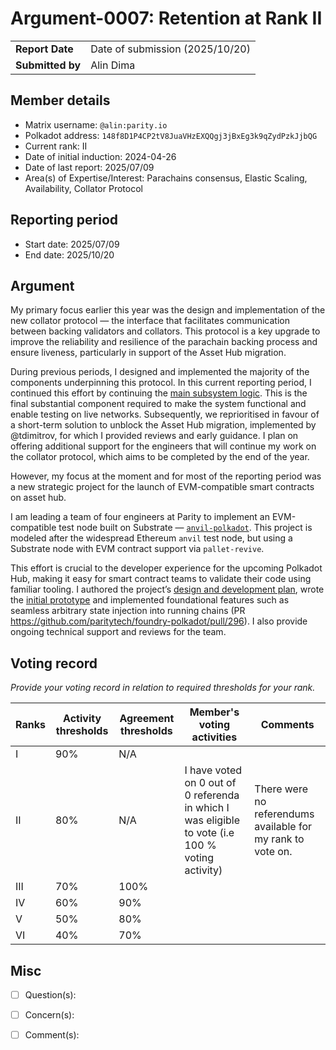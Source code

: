 # Argument-0007: Retention at Rank II

|                 |                                                                                             |
| --------------- | ------------------------------------------------------------------------------------------- |
| **Report Date** | Date of submission (2025/10/20)                                                             |
| **Submitted by**| Alin Dima                                                                                   |


## Member details

- Matrix username: `@alin:parity.io`
- Polkadot address: `148f8D1P4CP2tV8JuaVHzEXQQgj3jBxEg3k9qZydPzkJjbQG`
- Current rank: II
- Date of initial induction: 2024-04-26
- Date of last report:  2025/07/09
- Area(s) of Expertise/Interest: Parachains consensus, Elastic Scaling, Availability, Collator Protocol


## Reporting period

- Start date: 2025/07/09
- End date: 2025/10/20


## Argument

My primary focus earlier this year was the design and implementation of the new collator protocol — the interface that facilitates communication between backing validators and collators. This protocol is a key upgrade to improve the reliability and resilience of the parachain backing process and ensure liveness, particularly in support of the Asset Hub migration.

During previous periods, I designed and implemented the majority of the components underpinning this protocol. In this current reporting period, I continued this effort by continuing the [main subsystem logic](https://github.com/paritytech/polkadot-sdk/pull/8541).
This is the final substantial component required to make the system functional and enable testing on live networks. Subsequently, we reprioritised in favour of a short-term solution to unblock the Asset Hub migration, implemented by @tdimitrov, for which I provided reviews and early guidance. I plan on offering additional support for the engineers that will continue my work on the collator protocol, which aims to be completed by the end of the year.

However, my focus at the moment and for most of the reporting period was a new strategic project for the launch of EVM-compatible smart contracts on asset hub.

I am leading a team of four engineers at Parity to implement an EVM-compatible test node built on Substrate — [`anvil-polkadot`](https://github.com/paritytech/foundry-polkadot/tree/master/crates/anvil-polkadot).
This project is modeled after the widespread Ethereum `anvil` test node, but using a Substrate node with EVM contract support via `pallet-revive`.

This effort is crucial to the developer experience for the upcoming Polkadot Hub, making it easy for smart contract teams to validate their code using familiar tooling.
I authored the project’s [design and development plan](https://github.com/paritytech/foundry-polkadot/issues/209), wrote the [initial prototype](https://github.com/paritytech/foundry-polkadot/pull/220) and implemented foundational features such as seamless arbitrary state injection into running chains (PR https://github.com/paritytech/foundry-polkadot/pull/296). I also provide ongoing technical support and reviews for the team.

## Voting record
*Provide your voting record in relation to required thresholds for your rank.* 

|  Ranks | Activity thresholds | Agreement thresholds | Member's voting activities | Comments |
|---|---|---|---|---|
|I  |90%   |N/A   |   |  |
|II  |80%   |N/A   | I have voted on 0 out of 0 referenda in which I was eligible to vote (i.e 100 % voting activity)  | There were no referendums available for my rank to vote on. |
|III|70%   |100%  |   |  |
|IV |60%   |90%   |   |  |
|V  |50%   |80%   |   |  |
|VI |40%   |70%   |   |  |


## Misc

- [ ] Question(s): 

- [ ] Concern(s): 

- [ ] Comment(s): 

